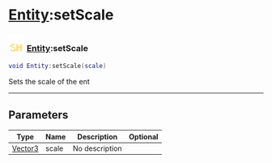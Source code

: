 # [Entity](../entity/README.md):setScale

### <img src="../../.gitbook/assets/shared.png" width="32" height="32" /> [Entity](../entity/README.md):setScale

```lua
void Entity:setScale(scale)
```

Sets the scale of the ent<br>

-----------------
## Parameters

| Type   | Name | Description | Optional |
| ------ | ---- | ----------- | -------: |
| [Vector3](../vector3/README.md) | scale | No description |   |
